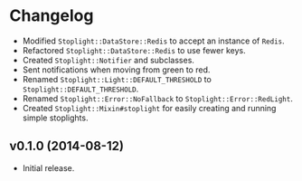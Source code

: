 # Changelog

- Modified `Stoplight::DataStore::Redis` to accept an instance of `Redis`.
- Refactored `Stoplight::DataStore::Redis` to use fewer keys.
- Created `Stoplight::Notifier` and subclasses.
- Sent notifications when moving from green to red.
- Renamed `Stoplight::Light::DEFAULT_THRESHOLD` to
  `Stoplight::DEFAULT_THRESHOLD`.
- Renamed `Stoplight::Error::NoFallback` to `Stoplight::Error::RedLight`.
- Created `Stoplight::Mixin#stoplight` for easily creating and running simple
  stoplights.

## v0.1.0 (2014-08-12)

- Initial release.
